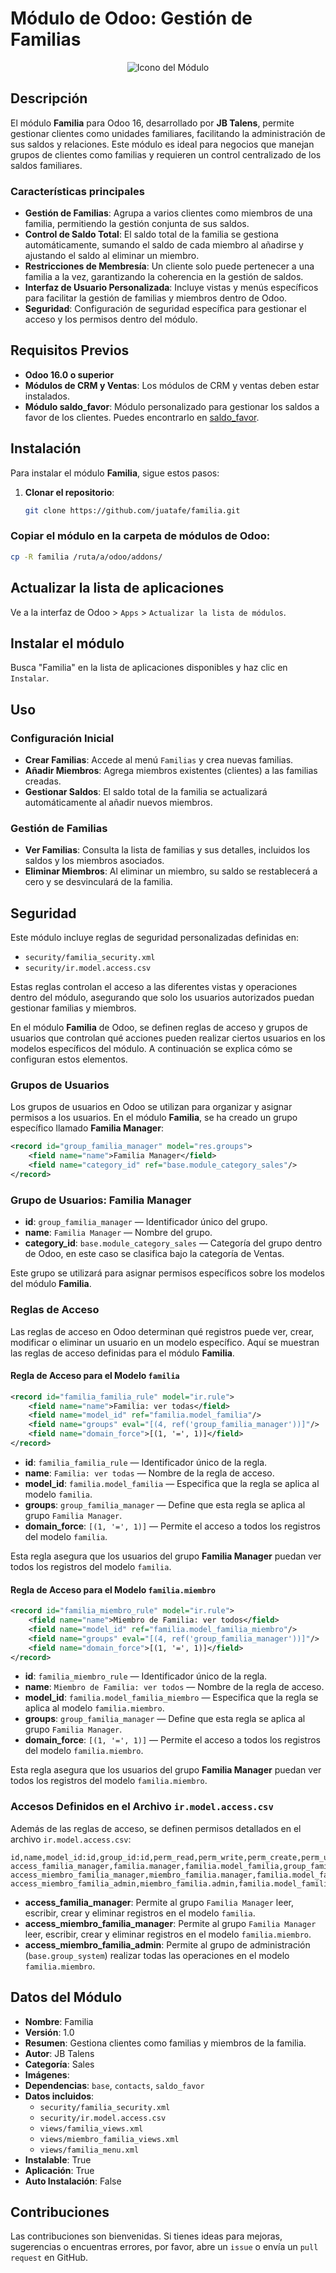 # Módulo de Odoo: Gestión de Familias

<p align="center">
  <img src="static/description/icon.png" alt="Icono del Módulo">
</p>

## Descripción

El módulo **Familia** para Odoo 16, desarrollado por **JB Talens**, permite gestionar clientes como unidades familiares, facilitando la administración de sus saldos y relaciones. Este módulo es ideal para negocios que manejan grupos de clientes como familias y requieren un control centralizado de los saldos familiares.

### Características principales

- **Gestión de Familias**: Agrupa a varios clientes como miembros de una familia, permitiendo la gestión conjunta de sus saldos.
- **Control de Saldo Total**: El saldo total de la familia se gestiona automáticamente, sumando el saldo de cada miembro al añadirse y ajustando el saldo al eliminar un miembro.
- **Restricciones de Membresía**: Un cliente solo puede pertenecer a una familia a la vez, garantizando la coherencia en la gestión de saldos.
- **Interfaz de Usuario Personalizada**: Incluye vistas y menús específicos para facilitar la gestión de familias y miembros dentro de Odoo.
- **Seguridad**: Configuración de seguridad específica para gestionar el acceso y los permisos dentro del módulo.

## Requisitos Previos

- **Odoo 16.0 o superior**
- **Módulos de CRM y Ventas**: Los módulos de CRM y ventas deben estar instalados.
- **Módulo saldo_favor**: Módulo personalizado para gestionar los saldos a favor de los clientes. Puedes encontrarlo en [saldo_favor](https://github.com/juatafe/saldo_favor).

## Instalación

Para instalar el módulo **Familia**, sigue estos pasos:

1. **Clonar el repositorio**:
   ```bash
   git clone https://github.com/juatafe/familia.git


### Copiar el módulo en la carpeta de módulos de Odoo:

```bash
cp -R familia /ruta/a/odoo/addons/

```

## Actualizar la lista de aplicaciones

Ve a la interfaz de Odoo > `Apps` > `Actualizar la lista de módulos`.

## Instalar el módulo

Busca "Familia" en la lista de aplicaciones disponibles y haz clic en `Instalar`.

## Uso

### Configuración Inicial

- **Crear Familias**: Accede al menú `Familias` y crea nuevas familias.
- **Añadir Miembros**: Agrega miembros existentes (clientes) a las familias creadas.
- **Gestionar Saldos**: El saldo total de la familia se actualizará automáticamente al añadir nuevos miembros.

### Gestión de Familias

- **Ver Familias**: Consulta la lista de familias y sus detalles, incluidos los saldos y los miembros asociados.
- **Eliminar Miembros**: Al eliminar un miembro, su saldo se restablecerá a cero y se desvinculará de la familia.

## Seguridad

Este módulo incluye reglas de seguridad personalizadas definidas en:

- `security/familia_security.xml`
- `security/ir.model.access.csv`

Estas reglas controlan el acceso a las diferentes vistas y operaciones dentro del módulo, asegurando que solo los usuarios autorizados puedan gestionar familias y miembros.

En el módulo **Familia** de Odoo, se definen reglas de acceso y grupos de usuarios que controlan qué acciones pueden realizar ciertos usuarios en los modelos específicos del módulo. A continuación se explica cómo se configuran estos elementos.

### Grupos de Usuarios

Los grupos de usuarios en Odoo se utilizan para organizar y asignar permisos a los usuarios. En el módulo **Familia**, se ha creado un grupo específico llamado **Familia Manager**:

```xml
<record id="group_familia_manager" model="res.groups">
    <field name="name">Familia Manager</field>
    <field name="category_id" ref="base.module_category_sales"/>
</record>

```
### Grupo de Usuarios: Familia Manager

- **id**: `group_familia_manager` — Identificador único del grupo.
- **name**: `Familia Manager` — Nombre del grupo.
- **category_id**: `base.module_category_sales` — Categoría del grupo dentro de Odoo, en este caso se clasifica bajo la categoría de Ventas.

Este grupo se utilizará para asignar permisos específicos sobre los modelos del módulo **Familia**.

### Reglas de Acceso

Las reglas de acceso en Odoo determinan qué registros puede ver, crear, modificar o eliminar un usuario en un modelo específico. Aquí se muestran las reglas de acceso definidas para el módulo **Familia**.

#### Regla de Acceso para el Modelo `familia`


```xml
<record id="familia_familia_rule" model="ir.rule">
    <field name="name">Familia: ver todas</field>
    <field name="model_id" ref="familia.model_familia"/>
    <field name="groups" eval="[(4, ref('group_familia_manager'))]"/>
    <field name="domain_force">[(1, '=', 1)]</field>
</record>
```
- **id**: `familia_familia_rule` — Identificador único de la regla.
- **name**: `Familia: ver todas` — Nombre de la regla de acceso.
- **model_id**: `familia.model_familia` — Especifica que la regla se aplica al modelo `familia`.
- **groups**: `group_familia_manager` — Define que esta regla se aplica al grupo `Familia Manager`.
- **domain_force**: `[(1, '=', 1)]` — Permite el acceso a todos los registros del modelo `familia`.

Esta regla asegura que los usuarios del grupo **Familia Manager** puedan ver todos los registros del modelo `familia`.

#### Regla de Acceso para el Modelo `familia.miembro`

```xml
<record id="familia_miembro_rule" model="ir.rule">
    <field name="name">Miembro de Familia: ver todos</field>
    <field name="model_id" ref="familia.model_familia_miembro"/>
    <field name="groups" eval="[(4, ref('group_familia_manager'))]"/>
    <field name="domain_force">[(1, '=', 1)]</field>
</record>
```

- **id**: `familia_miembro_rule` — Identificador único de la regla.
- **name**: `Miembro de Familia: ver todos` — Nombre de la regla de acceso.
- **model_id**: `familia.model_familia_miembro` — Especifica que la regla se aplica al modelo `familia.miembro`.
- **groups**: `group_familia_manager` — Define que esta regla se aplica al grupo `Familia Manager`.
- **domain_force**: `[(1, '=', 1)]` — Permite el acceso a todos los registros del modelo `familia.miembro`.

Esta regla asegura que los usuarios del grupo **Familia Manager** puedan ver todos los registros del modelo `familia.miembro`.

### Accesos Definidos en el Archivo `ir.model.access.csv`

Además de las reglas de acceso, se definen permisos detallados en el archivo `ir.model.access.csv`:

```
id,name,model_id:id,group_id:id,perm_read,perm_write,perm_create,perm_unlink
access_familia_manager,familia.manager,familia.model_familia,group_familia_manager,1,1,1,1
access_miembro_familia_manager,miembro_familia.manager,familia.model_familia_miembro,group_familia_manager,1,1,1,1
access_miembro_familia_admin,miembro_familia.admin,familia.model_familia_miembro,base.group_system,1,1,1,1

```
- **access_familia_manager**: Permite al grupo `Familia Manager` leer, escribir, crear y eliminar registros en el modelo `familia`.
- **access_miembro_familia_manager**: Permite al grupo `Familia Manager` leer, escribir, crear y eliminar registros en el modelo `familia.miembro`.
- **access_miembro_familia_admin**: Permite al grupo de administración (`base.group_system`) realizar todas las operaciones en el modelo `familia.miembro`.


## Datos del Módulo

- **Nombre**: Familia
- **Versión**: 1.0
- **Resumen**: Gestiona clientes como familias y miembros de la familia.
- **Autor**: JB Talens
- **Categoría**: Sales
- **Imágenes**: 
- **Dependencias**: `base`, `contacts`, `saldo_favor`
- **Datos incluidos**:
  - `security/familia_security.xml`
  - `security/ir.model.access.csv`
  - `views/familia_views.xml`
  - `views/miembro_familia_views.xml`
  - `views/familia_menu.xml`
- **Instalable**: True
- **Aplicación**: True
- **Auto Instalación**: False

## Contribuciones

Las contribuciones son bienvenidas. Si tienes ideas para mejoras, sugerencias o encuentras errores, por favor, abre un `issue` o envía un `pull request` en GitHub.
